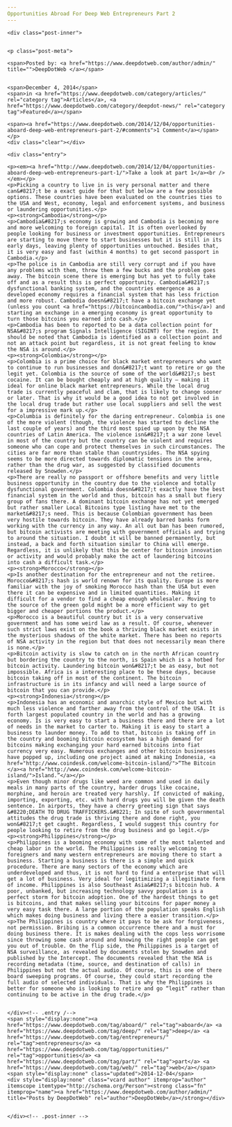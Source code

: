 ```yaml
---
Opportunities Abroad For Deep Web Entrepreneurs Part 2
---
```

<article class="post-listing post-7056 post type-post status-publish format-standard has-post-thumbnail hentry category-articles category-deepdot-news tag-aboard tag-deep tag-entrepreneurs tag-opportunities tag-part tag-web">
    
    <div class="post-inner">
    
    
    <p class="post-meta">
    
    <span>Posted by: <a href="https://www.deepdotweb.com/author/admin/" title="">DeepDotWeb </a></span>
    
    
    <span>December 4, 2014</span>
    <span>in <a href="https://www.deepdotweb.com/category/articles/" rel="category tag">Articles</a>, <a href="https://www.deepdotweb.com/category/deepdot-news/" rel="category tag">Featured</a></span>
    
    <span><a href="https://www.deepdotweb.com/2014/12/04/opportunities-aboard-deep-web-entrepreneurs-part-2/#comments">1 Comment</a></span>
    </p>
    <div class="clear"></div>
    
    <div class="entry">
    
    <p><em><a href="http://www.deepdotweb.com/2014/12/04/opportunities-aboard-deep-web-entrepreneurs-part-1/">Take a look at part 1</a><br />
    </em></p>
    <p>Picking a country to live in is very personal matter and there can&#8217;t be a exact guide for that but below are a few possible options. These countries have been evaluated on the countries ties to the USA and West, economy, legal and enforcement systems, and business or laundering opportunities.</p>
    <p><strong>Cambodia</strong></p>
    <p>Cambodia&#8217;s economy is growing and Cambodia is becoming more and more welcoming to foreign capital. It is often overlooked by people looking for business or investment opportunities. Entrepreneurs are starting to move there to start businesses but it is still in its early days, leaving plenty of opportunities untouched. Besides that, it is very easy and fast (within 4 months) to get second passport in Cambodia.</p>
    <p>The police is in Cambodia are still very corrupt and if you have any problems with them, throw them a few bucks and the problem goes away. The bitcoin scene there is emerging but has yet to fully take off and as a result this is perfect opportunity. Cambodia&#8217;s dysfunctional banking system, and the countries emergence as a developed economy requires a financial system that has less friction and more robust. Cambodia doesn&#8217;t have a bitcoin exchange yet (unless you count <a href="https://bitcoincambodia.com/">this</a>) and starting an exchange in a emerging economy is great opportunity to turn those bitcoins you earned into cash.</p>
    <p>Cambodia has been to reported to be a data collection point for NSA&#8217;s program Signals Intelligence (SIGINT) for the region. It should be noted that Cambodia is identified as a collection point and not an attack point but regardless, it is not great feeling to know the NSA is around.</p>
    <p><strong>Colombia</strong></p>
    <p>Colombia is a prime choice for black market entrepreneurs who want to continue to run businesses and don&#8217;t want to retire or go the legit yet. Colombia is the source of some of the world&#8217;s best cocaine. It can be bought cheaply and at high quality – making it ideal for online black market entrepreneurs. While the local drug trade is currently peaceful and clam, that is likely to change sooner or later. That is why it would be a good idea to not get involved in the local drug trade but rather use local suppliers and sell the west for a impressive mark up.</p>
    <p>Columbia is definitely for the daring entrepreneur. Colombia is one of the more violent (though, the violence has started to decline the last couple of years) and the third most spied up upon by the NSA countries of Latin America. The violence isn&#8217;t a war zone level in most of the country but the country can be violent and requires someone who can cope and protect themselves in such circumstances. The cities are far more than stable than countrysides. The NSA spying seems to be more directed towards diplomatic tensions in the area, rather than the drug war, as suggested by classified documents released by Snowden.</p>
    <p>There are really no passport or offshore benefits and very little business opportunity in the country due to the violence and totally dysfunctional government. Colombia doesn&#8217;t exactly have the best financial system in the world and thus, bitcoin has a small but fiery group of fans there. A dominant bitcoin exchange has not yet emerged but rather smaller Local Bitcoins type listing have met to the market&#8217;s need. This is because Colombian government has been very hostile towards bitcoin. They have already barred banks form working with the currency in any way. An all out ban has been rumored, but bitcoin activists are meeting with government officials and trying to around the situation. I doubt it will be banned permanently, but instead, a back and forth situation similar to China will emerge. Regardless, it is unlikely that this be center for bitcoin innovation or activity and would probably make the act of laundering bitcoins into cash a difficult task.</p>
    <p><strong>Morocco</strong></p>
    <p>Is another destination for the entrepreneur and not the retiree. Morocco&#8217;s hash is world renown for its quality. Europe is more familiar with the joy of smoking Morocco hash than the USA but even there it can be expensive and in limited quantities. Making it difficult for a vendor to find a cheap enough wholesaler. Moving to the source of the green gold might be a more efficient way to get bigger and cheaper portions the product.</p>
    <p>Morocco is a beautiful country but it is a very conservative government and has some weird law as a result. Of course, whenever such strict laws exist on the book a thriving black market exists in the mysterious shadows of the white market. There has been no reports of NSA activity in the region but that does not necessarily mean there is none.</p>
    <p>Bitcoin activity is slow to catch on in the north African country but bordering the country to the north, is Spain which is a hotbed for bitcoin activity. Laundering bitcoin won&#8217;t be as easy, but not impossible. Africa is a interesting place to be these days, because bitcoin taking off in most of the continent. The bitcoin infrastructure is in its infancy and will need a large source of bitcoin that you can provide.</p>
    <p><strong>Indonesia</strong></p>
    <p>Indonesia has an economic and anarchic style of Mexico but with much less violence and farther away from the control of the USA. It is forth largest populated country in the world and has a growing economy. Is is very easy to start a business there and there are a lot of needs in the market to carter to. Making it is easy to start a business to launder money. To add to that, bitcoin is taking off in the country and booming bitcoin ecosystem has a high demand for bitcoins making exchanging your hard earned bitcoins into fiat currency very easy. Numerous exchanges and other bitcoin businesses have popped up, including one project aimed at making Indonesia, <a href="http://www.coindesk.com/welcome-bitcoin-island/">“The Bitcoin </a><a href="http://www.coindesk.com/welcome-bitcoin-island/">Island.”</a></p>
    <p>Even though minor drugs like weed are common and used in daily meals in many parts of the country, harder drugs like cocaine, morphine, and heroin are treated very harshly. If convicted of making, importing, exporting, etc. with hard drugs you will be given the death sentence. In airports, they have a cherry greeting sign that says &#8220;DEATH TO DRUG TRAFFICKERS.&#8221; In spite of such governmental attitudes the drug trade is thriving there and done right, you won&#8217;t get caught. Regardless, I would suggest this country for people looking to retire from the drug business and go legit.</p>
    <p><strong>Philippines</strong></p>
    <p>Philippines is a booming economy with some of the most talented and cheap labor in the world. The Philippines is really welcoming to foreigners and many western entrepreneurs are moving there to start a business. Starting a business is there is a simple and quick procedure. There are many sectors of the economy which are underdeveloped and thus, it is not hard to find a enterprise that will get a lot of business. Very ideal for legitimizing a illegitimate form of income. Philippines is also Southeast Asia&#8217;s bitcoin hub. A poor, unbanked, but increasing technology savvy population is a perfect storm for bitcoin adoption. One of the hardest things to get is bitcoins, and that makes selling your bitcoins for paper money a very easy task there. A large portion of the population speaks English which makes doing business and living there a easier transition.</p>
    <p>The Philippines is country where it pays to be ask for forgiveness, not permission. Bribing is a common occurrence there and a must for doing business there. It is makes dealing with the cops less worrisome since throwing some cash around and knowing the right people can get you out of trouble. On the flip side, the Philippines is a target of NSA surveillance, as revealed by documents stolen by Snowden and published by the Intercept. The documents revealed that the NSA is recording metadata (time, source, and destination of calls) in Philippines but not the actual audio. Of course, this is one of there board sweeping programs. Of course, they could start recording the full audio of selected individuals. That is why the Philippines is better for someone who is looking to retire and go “legit” rather than continuing to be active in the drug trade.</p>
    
    
    </div><!-- .entry /-->
    <span style="display:none"><a href="https://www.deepdotweb.com/tag/aboard/" rel="tag">aboard</a> <a href="https://www.deepdotweb.com/tag/deep/" rel="tag">deep</a> <a href="https://www.deepdotweb.com/tag/entrepreneurs/" rel="tag">entrepreneurs</a> <a href="https://www.deepdotweb.com/tag/opportunities/" rel="tag">opportunities</a> <a href="https://www.deepdotweb.com/tag/part/" rel="tag">part</a> <a href="https://www.deepdotweb.com/tag/web/" rel="tag">web</a></span>				<span style="display:none" class="updated">2014-12-04</span>
    <div style="display:none" class="vcard author" itemprop="author" itemscope itemtype="http://schema.org/Person"><strong class="fn" itemprop="name"><a href="https://www.deepdotweb.com/author/admin/" title="Posts by DeepDotWeb" rel="author">DeepDotWeb</a></strong></div>
    
    
    </div><!-- .post-inner -->
</article><!-- .post-listing -->

